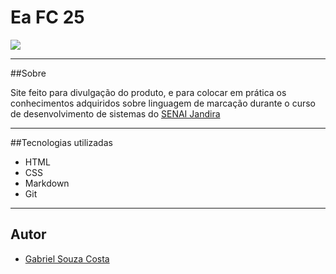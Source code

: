 # Ea FC 25

![](./screenshot.png)

---

##Sobre

Site feito para divulgação do produto, e para colocar em prática os conhecimentos adquiridos sobre linguagem de marcação durante o curso de desenvolvimento de sistemas do [SENAI Jandira](https://sp.senaijandira.br/unidade/jandira/)

---

##Tecnologias utilizadas
- HTML
- CSS
- Markdown
- Git

---

## Autor
- [Gabriel Souza Costa](https://github.com/gabs0050)